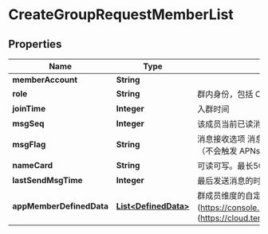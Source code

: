 

# CreateGroupRequestMemberList

## Properties

Name | Type | Description | Notes
------------ | ------------- | ------------- | -------------
**memberAccount** | **String** |  | 
**role** | **String** | 群内身份，包括 Owner 群主、Admin 群管理员以及 Member 群成员 |  [optional]
**joinTime** | **Integer** | 入群时间 |  [optional]
**msgSeq** | **Integer** | 该成员当前已读消息 Seq |  [optional]
**msgFlag** | **String** | 消息接收选项 消息接收选项，包括如下几种 AcceptAndNotify 表示接收并提示 AcceptNotNotify 表示接收不提示（不会触发 APNs 远程推送） Discard 表示屏蔽群消息（不会向客户端推送消息） |  [optional]
**nameCard** | **String** | 可读可写。最长50字节，不可调整 |  [optional]
**lastSendMsgTime** | **Integer** | 最后发送消息的时间 支持三个普通群，不支持直播群 |  [optional]
**appMemberDefinedData** | [**List&lt;DefinedData&gt;**](DefinedData.md) | 群成员维度的自定义字段，默认情况是没有的，可以通过 即时通信 IM 控制台(https://console.cloud.tencent.com/im) 进行配置，详情请参阅 自定义字段(https://cloud.tencent.com/document/product/269/1502#.E8.87.AA.E5.AE.9A.E4.B9.89.E5.AD.97.E6.AE.B5) |  [optional]



